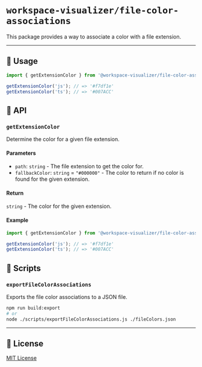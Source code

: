# `workspace-visualizer/file-color-associations`

This package provides a way to associate a color with a file extension.

---

## 📘 Usage

```javascript
import { getExtensionColor } from '@workspace-visualizer/file-color-associations';

getExtensionColor('js'); // => '#f7df1e'
getExtensionColor('ts'); // => '#007ACC'
```

## 📖 API

### `getExtensionColor`

Determine the color for a given file extension.

#### Parameters

- `path`: `string` - The file extension to get the color for.
- `fallbackColor`: `string` = `"#000000"` - The color to return if no color is found for the given extension.

#### Return

`string` - The color for the given extension.

#### Example

```javascript
import { getExtensionColor } from '@workspace-visualizer/file-color-associations';

getExtensionColor('js'); // => '#f7df1e'
getExtensionColor('ts'); // => '#007ACC'
```

## 📃 Scripts

### `exportFileColorAssociations`

Exports the file color associations to a JSON file.

```sh
npm run build:export
# or
node ./scripts/exportFileColorAssociations.js ./fileColors.json
```

---

## 📝 License

[MIT License](./LICENSE)
